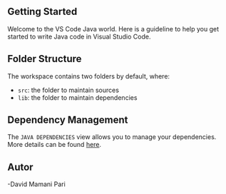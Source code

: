 ## Getting Started

Welcome to the VS Code Java world. Here is a guideline to help you get started to write Java code in Visual Studio Code.

## Folder Structure


The workspace contains two folders by default, where:

- `src`: the folder to maintain sources
- `lib`: the folder to maintain dependencies

## Dependency Management

The `JAVA DEPENDENCIES` view allows you to manage your dependencies. More details can be found [here](https://github.com/microsoft/vscode-java-pack/blob/master/release-notes/v0.9.0.md#work-with-jar-files-directly).


## Autor
-David Mamani Pari
